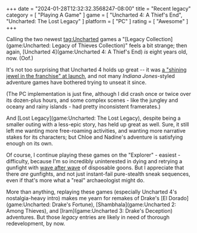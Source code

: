 +++
date = "2024-01-28T12:32:32.3568247-08:00"
title = "Recent legacy"
category = [ "Playing A Game" ]
game = [ "Uncharted 4: A Thief's End", "Uncharted: The Lost Legacy" ]
platform = [ "PC" ]
rating = [ "Awesome" ]
+++

Calling the two newest <tag:Uncharted> games a "[Legacy Collection](game:Uncharted: Legacy of Thieves Collection)" feels a bit strange; then again, [Uncharted 4](game:Uncharted 4: A Thief's End) *is* eight years old, now.  (Oof.)

It's not too surprising that Uncharted 4 holds up great -- it was [a "shining jewel in the franchise" at launch]($SiteBaseURL$2016/05/23/charting-complete/), and not many *Indiana Jones*-styled adventure games have bothered trying to unseat it since.

(The PC implementation is just fine, although I did crash once or twice over its dozen-plus hours, and some complex scenes - like the jungley and oceany and rainy islands - had pretty inconsistent framerates.)

And [Lost Legacy](game:Uncharted: The Lost Legacy), despite being a smaller outing with a less-epic story, has held up great as well.  Sure, it still left me wanting more free-roaming activities, and wanting more narrative stakes for its characters; but Chloe and Nadine's adventure is satisfying enough on its own.

Of course, I continue playing these games on the "Explorer" - easiest - difficulty, because I'm so incredibly uninterested in dying and retrying a gunfight with [wave after wave](https://www.youtube.com/watch?v=EF3g4Ua5e7k) of disposable goons.  But I appreciate that there *are* gunfights, and not just instant-fail pure-stealth sneak sequences, even if that's more what a "real" archaeologist might do.

More than anything, replaying these games (especially Uncharted 4's nostalgia-heavy intro) makes me yearn for remakes of Drake's [El Dorado](game:Uncharted: Drake's Fortune), [Shambhala](game:Uncharted 2: Among Thieves), and [Iram](game:Uncharted 3: Drake's Deception) adventures.  But those *legacy* entries are likely in need of thorough redevelopment, by now.

